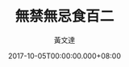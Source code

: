 ---
issue: 244
title: 無禁無忌食百二
author: 黃文達
date: 2017-10-05T00:00:00.000+08:00
topic: 生活
difficulty: 1
wikidata: Q98095648
wikidata_link: https://www.wikidata.org/wiki/Q98095648
author_wikidata_link: https://www.wikidata.org/wiki/Q98096345
author_wikidata: Q98096345
---